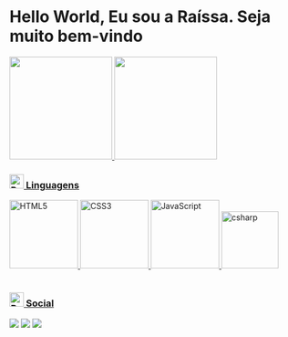 # Hello World, Eu sou a Raíssa. Seja muito bem-vindo

<table>
  <a href="https://github.com/leehxd">
  <img height="180em" src="https://github-readme-stats.vercel.app/api?username=RaissaSemin&show_icons=true&theme=tokyonight&include_all_commits=true&count_private=true"/>
  <img height="180em" src="https://github-readme-stats.vercel.app/api/top-langs/?username=RaissaSemin&layout=compact&langs_count=6&theme=tokyonight"/>
    <br>
     <div>
    <h3> <img src="https://img.icons8.com/?size=100&id=37837&format=png&color=7950F2" width="25" alt="Rede Social"> Linguagens</h3>
    </div>
  <img src="https://img.icons8.com/color/2x/html-5.png" width="120" alt="HTML5">
  <img src="https://img.icons8.com/color/2x/css3.png" width="120" alt="CSS3">
  <img src="https://img.icons8.com/color/2x/javascript.png" width="120" alt="JavaScript">
  <img src="https://upload.wikimedia.org/wikipedia/commons/thumb/b/bd/Logo_C_sharp.svg/1200px-Logo_C_sharp.svg.png" width="100" alt="csharp">
</table>
    <div>
    <h3> <img src="https://img.icons8.com/?size=100&id=53372&format=png&color=7950F2" width="25" alt="Rede Social"> Social</h3>
    </div>
<div> 
  <a href="https://www.instagram.com/raii_semin/" target="_blank"><img src="https://img.shields.io/badge/-Instagram-%23E4405F?style=for-the-badge&logo=instagram&logoColor=white" target="_blank"></a>
  <a href = "mailto:raissasemin@gmail.com"><img src="https://img.shields.io/badge/-Gmail-%23333?style=for-the-badge&logo=gmail&logoColor=white" target="_blank"></a>
  <a href="https://www.linkedin.com/in/ra%C3%ADssa-semin-4386912bb/" target="_blank"><img src="https://img.shields.io/badge/-LinkedIn-%230077B5?style=for-the-badge&logo=linkedin&logoColor=white" target="_blank"></a> 
</div>
